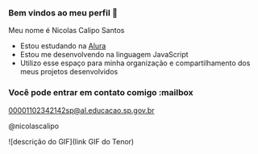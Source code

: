 ### Bem vindos ao meu perfil 💚

Meu nome é Nicolas Calipo Santos

- Estou estudando na [Alura](https://www.alura.com.br)
- Estou me desenvolvendo na linguagem JavaScript
- Utilizo esse espaço para minha organização e compartilhamento dos meus projetos desenvolvidos

### Você pode entrar em contato comigo :mailbox

00001102342142sp@al.educacao.sp.gov.br

@nicolascalipo

![descrição do GIF](link GIF do Tenor)

